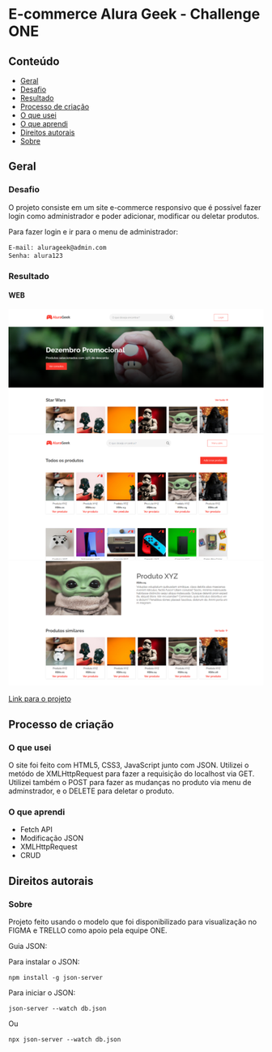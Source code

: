 # E-commerce Alura Geek - Challenge ONE

## Conteúdo

- [Geral](#geral)
 - [Desafio](#desafio)
 - [Resultado](#resultado)
- [Processo de criação](#processo-de-criação)
 - [O que usei](#o-que-usei)
 - [O que aprendi](#o-que-aprendi)
- [Direitos autorais](#direitos-autorais)
 - [Sobre](#sobre)

## Geral

### Desafio

O projeto consiste em um site e-commerce responsivo que é possível fazer login como administrador e poder adicionar, modificar ou deletar produtos.

Para fazer login e ir para o menu de administrador:

```
E-mail: alurageek@admin.com
Senha: alura123
```

### Resultado

#### WEB
![WEB](https://github.com/renato-roca-dev/e-commerce-alura-geek/blob/master/imgs/WEB1.png)
![WEB](https://github.com/renato-roca-dev/e-commerce-alura-geek/blob/master/imgs/WEB2.png)
![WEB](https://github.com/renato-roca-dev/e-commerce-alura-geek/blob/master/imgs/WEB3.png)

[Link para o projeto](https://renato-roca-dev.github.io/e-commerce-alura-geek)

## Processo de criação

### O que usei

O site foi feito com HTML5, CSS3, JavaScript junto com JSON. Utilizei o metódo de XMLHttpRequest para fazer a requisição do localhost via GET. Utilizei também o POST para fazer as mudanças no produto via menu de adminstrador, e o DELETE para deletar o produto.

### O que aprendi

- Fetch API
- Modificação JSON
- XMLHttpRequest
- CRUD

## Direitos autorais

### Sobre

Projeto feito usando o modelo que foi disponibilizado para visualização no FIGMA e TRELLO como apoio pela equipe ONE.

Guia JSON:

Para instalar o JSON:
```
npm install -g json-server
```

Para iniciar o JSON:
```
json-server --watch db.json
```

Ou

```
npx json-server --watch db.json
```